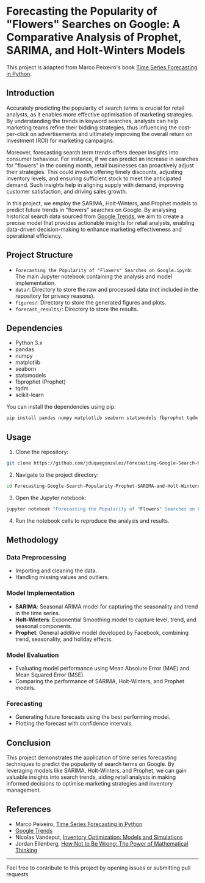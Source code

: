 # Forecasting the Popularity of "Flowers" Searches on Google: A Comparative Analysis of Prophet, SARIMA, and Holt-Winters Models
This project is adapted from Marco Peixeiro's book [Time Series Forecasting in Python](https://amzn.eu/d/eU0GuYo).

## Introduction

Accurately predicting the popularity of search terms is crucial for retail analysts, as it enables more effective optimisation of marketing strategies. By understanding the trends in keyword searches, analysts can help marketing teams refine their bidding strategies, thus influencing the cost-per-click on advertisements and ultimately improving the overall return on investment (ROI) for marketing campaigns.

Moreover, forecasting search term trends offers deeper insights into consumer behaviour. For instance, if we can predict an increase in searches for "flowers" in the coming month, retail businesses can proactively adjust their strategies. This could involve offering timely discounts, adjusting inventory levels, and ensuring sufficient stock to meet the anticipated demand. Such insights help in aligning supply with demand, improving customer satisfaction, and driving sales growth.

In this project, we employ the SARIMA, Holt-Winters, and Prophet models to predict future trends in "flowers" searches on Google. By analysing historical search data sourced from [Google Trends](https://trends.google.com/trends/explore?date=all&geo=GB&q=%2Fm%2F0c9ph5), we aim to create a precise model that provides actionable insights for retail analysts, enabling data-driven decision-making to enhance marketing effectiveness and operational efficiency.

## Project Structure

- `Forecasting the Popularity of "Flowers" Searches on Google.ipynb`: The main Jupyter notebook containing the analysis and model implementation.
- `data/`: Directory to store the raw and processed data (not included in the repository for privacy reasons).
- `figures/`: Directory to store the generated figures and plots.
- `forecast_results/`: Directory to store the results.

## Dependencies

- Python 3.x
- pandas
- numpy
- matplotlib
- seaborn
- statsmodels
- fbprophet (Prophet)
- tqdm
- scikit-learn


You can install the dependencies using pip:

```sh
pip install pandas numpy matplotlib seaborn statsmodels fbprophet tqdm scikit-learn
```

## Usage

1. Clone the repository:

```sh
git clone https://github.com/jduquegonzalez/Forecasting-Google-Search-Popularity-Prophet-SARIMA-and-Holt-Winters-Comparison.git
```

2. Navigate to the project directory:

```sh
cd Forecasting-Google-Search-Popularity-Prophet-SARIMA-and-Holt-Winters-Comparison
```

3. Open the Jupyter notebook:

```sh
jupyter notebook "Forecasting the Popularity of "Flowers" Searches on Google.ipynb"
```

4. Run the notebook cells to reproduce the analysis and results.

## Methodology

### Data Preprocessing

- Importing and cleaning the data.
- Handling missing values and outliers.

### Model Implementation

- **SARIMA**: Seasonal ARIMA model for capturing the seasonality and trend in the time series.
- **Holt-Winters**: Exponential Smoothing model to capture level, trend, and seasonal components.
- **Prophet**: General additive model developed by Facebook, combining trend, seasonality, and holiday effects.

### Model Evaluation

- Evaluating model performance using Mean Absolute Error (MAE) and Mean Squared Error (MSE).
- Comparing the performance of SARIMA, Holt-Winters, and Prophet models.

### Forecasting

- Generating future forecasts using the best performing model.
- Plotting the forecast with confidence intervals.

## Conclusion

This project demonstrates the application of time series forecasting techniques to predict the popularity of search terms on Google. By leveraging models like SARIMA, Holt-Winters, and Prophet, we can gain valuable insights into search trends, aiding retail analysts in making informed decisions to optimise marketing strategies and inventory management.

## References

- Marco Peixeiro, [Time Series Forecasting in Python](https://amzn.eu/d/eU0GuYo)
- [Google Trends](https://trends.google.com/trends/explore?date=all&geo=GB&q=%2Fm%2F0c9ph5)
- Nicolas Vandeput, [Inventory Optimization: Models and Simulations](https://amzn.eu/d/0VEXlHI)
- Jordan Ellenberg, [How Not to Be Wrong: The Power of Mathematical Thinking](https://amzn.eu/d/edXzDHa)

---

Feel free to contribute to this project by opening issues or submitting pull requests.
```
